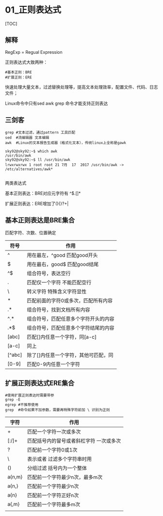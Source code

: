 # 01_正则表达式

[TOC]

## 解释

RegExp = Regual Expression 

正则表达式大致两种：

```shell
#基本正则：BRE
#扩展正则：ERE
```

快速处理大量文本，过滤替换处理等，提高文本处理效率，配置文件、代码、日志文件；

Linux命令中只有sed awk grep 命令才能支持正则表达

## 三剑客

```shell
grep #文本过滤，通过pattern 工具匹配
sed  #流编辑器 文本编辑
awk  #Linux的文本报告生成器（格式化文本），传统linux上全称是gawk

sky92@sky92:~$ which awk
/usr/bin/awk
sky92@sky92:~$ ll /usr/bin/awk
lrwxrwxrwx 1 root root 21 7月  17  2017 /usr/bin/awk -> /etc/alternatives/awk*
 
```

两类表达式 

基本正则表达：BRE对应元字符有 ^$.[]*

扩展正则表达：ERE增加了(){}?+| 

## 基本正则表达是BRE集合

匹配字符、次数、位置确定

| 符号   | 作用                                 |
| ------ | ------------------------------------ |
| ^      | 用在最左，^good 匹配good开头         |
| $      | 用在最右，good$ 匹配good结尾         |
| ^$     | 组合符号，表达空行                   |
| .      | 匹配仅一个字符 不能匹配空行          |
| \      | 转义字符 特殊含义字符显性            |
| *      | 匹配前面的字符0或多次，匹配所有内容  |
| .*     | 组合符号，找到文档所有内容           |
| ^.*    | 组合符号，匹配任意多个字符开头的内容 |
| .*$    | 组合符号，匹配任意多个字符结尾的内容 |
| [abc]  | 匹配[]内任意一个字符，同[a-c]        |
| [a-c]  | 同上                                 |
| [^abc] | 除了[]内任意一个字符，其他可匹配，同 |
| [0-9]  | 匹配0-9内任意一个字符                |

## 扩展正则表达式ERE集合

```shell
#使用扩展正则表达时需要带参
grep -E
egrep #不推荐使用
grep  #命令如果不加参数，需要再特殊字符前加 \ 识别为正则
```



| 字符   | 作用                                    |
| ------ | --------------------------------------- |
| +      | 匹配一个字符一次或多次                  |
| [:/]+  | 匹配括号内的冒号或者斜杠字符 一次或多次 |
| ?      | 匹配前一个字符0或1次                    |
| \      | 表示或者 过滤多个字符串时用             |
| ()     | 分组过滤 括号内为一个整体               |
| a{n,m} | 匹配前一个字符最少n次，最多m次          |
| a{n,}  | 匹配前一个字符最少n次                   |
| a{n}   | 匹配前一个字符正好n次                   |
| a{,m}  | 匹配前一个字符最多m次                   |
|        |                                         |





























